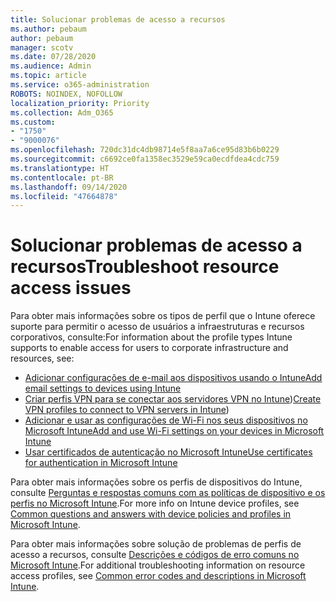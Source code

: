 ```yaml
---
title: Solucionar problemas de acesso a recursos
ms.author: pebaum
author: pebaum
manager: scotv
ms.date: 07/28/2020
ms.audience: Admin
ms.topic: article
ms.service: o365-administration
ROBOTS: NOINDEX, NOFOLLOW
localization_priority: Priority
ms.collection: Adm_O365
ms.custom:
- "1750"
- "9000076"
ms.openlocfilehash: 720dc31dc4db98714e5f8aa7a6ce95d83b6b0229
ms.sourcegitcommit: c6692ce0fa1358ec3529e59ca0ecdfdea4cdc759
ms.translationtype: HT
ms.contentlocale: pt-BR
ms.lasthandoff: 09/14/2020
ms.locfileid: "47664878"
---
```

# <a name="troubleshoot-resource-access-issues"></a><span data-ttu-id="c8f9b-102">Solucionar problemas de acesso a recursos</span><span class="sxs-lookup"><span data-stu-id="c8f9b-102">Troubleshoot resource access issues</span></span>

<span data-ttu-id="c8f9b-103">Para obter mais informações sobre os tipos de perfil que o Intune oferece suporte para permitir o acesso de usuários a infraestruturas e recursos corporativos, consulte:</span><span class="sxs-lookup"><span data-stu-id="c8f9b-103">For information about the profile types Intune supports to enable access for users to corporate infrastructure and resources, see:</span></span>

- [<span data-ttu-id="c8f9b-104">Adicionar configurações de e-mail aos dispositivos usando o Intune</span><span class="sxs-lookup"><span data-stu-id="c8f9b-104">Add email settings to devices using Intune</span></span>](https://docs.microsoft.com/intune/email-settings-configure)
- <span data-ttu-id="c8f9b-105">[Criar perfis VPN para se conectar aos servidores VPN no Intune](https://docs.microsoft.com/intune/vpn-settings-configure))</span><span class="sxs-lookup"><span data-stu-id="c8f9b-105">[Create VPN profiles to connect to VPN servers in Intune](https://docs.microsoft.com/intune/vpn-settings-configure))</span></span>
- [<span data-ttu-id="c8f9b-106">Adicionar e usar as configurações de Wi-Fi nos seus dispositivos no Microsoft Intune</span><span class="sxs-lookup"><span data-stu-id="c8f9b-106">Add and use Wi-Fi settings on your devices in Microsoft Intune</span></span>](https://docs.microsoft.com/intune/wi-fi-settings-configure)
- [<span data-ttu-id="c8f9b-107">Usar certificados de autenticação no Microsoft Intune</span><span class="sxs-lookup"><span data-stu-id="c8f9b-107">Use certificates for authentication in Microsoft Intune</span></span>](https://docs.microsoft.com/intune/certificates-configure)

<span data-ttu-id="c8f9b-108">Para obter mais informações sobre os perfis de dispositivos do Intune, consulte [Perguntas e respostas comuns com as políticas de dispositivo e os perfis no Microsoft Intune](https://docs.microsoft.com/intune/device-profile-troubleshoot).</span><span class="sxs-lookup"><span data-stu-id="c8f9b-108">For more info on Intune device profiles, see [Common questions and answers with device policies and profiles in Microsoft Intune](https://docs.microsoft.com/intune/device-profile-troubleshoot).</span></span>

<span data-ttu-id="c8f9b-109">Para obter mais informações sobre solução de problemas de perfis de acesso a recursos, consulte [Descrições e códigos de erro comuns no Microsoft Intune](https://docs.microsoft.com/intune/troubleshoot-company-resource-access-problems).</span><span class="sxs-lookup"><span data-stu-id="c8f9b-109">For additional troubleshooting information on resource access profiles, see [Common error codes and descriptions in Microsoft Intune](https://docs.microsoft.com/intune/troubleshoot-company-resource-access-problems).</span></span>